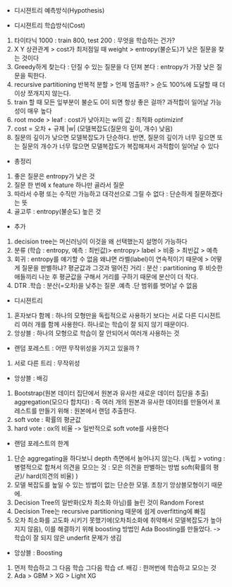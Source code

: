 - 디시젼트리 예측방식(Hypothesis)

- 디시젼트리 학습방식(Cost)
1) 타이타닉 1000 : train 800, test 200 : 무엇을 학습하는 건가?
2) X Y 상관관계 > cost가 최저점일 때 weight > entropy(불순도)가 낮은 질문을 찾는 것이다
3) Greedy하게 찾는다 : 던질 수 있는 질문을 다 던져 본다 : entropy가 가장 낮은 질문을 픽한다.
4) recursive partitioning 반복적 분할 > 언제 멈출까? > 순도 100%에 도달할 때 더이상 쪼개지지 않는다.
5) train 할 때 모든 잎부분이 불순도 0이 되면 항상 좋은 걸까? 과적합이 일어날 가능성이 매우 높다
6) root mode > leaf : cost가 낮아지는 w의 값 : 최적화 optimizinf 
7) cost = 오차 + 규제 |w| (모델복잡도(질문의 깊이, 개수) 낮음)
8) 질문의 깊이가 낮으면 모델복잡도가 단순하다. 반면, 질문의 깊이가 너무 깊으면 또는 질문의 개수가 너무 많으면 모델복잡도가 복잡해져서 과적합이 일어날 수 있다 

- 총정리
1) 좋은 질문은 entropy가 낮은 것
2) 질문 한 번에 x feature 하나만 골라서 질문
3) 따라서 수평 또는 수직만 가능하고 대각선으로 그릴 수 없다 : 단순하게 질문하겠다는 뜻
4) 골고루 : entropy(불순도) 높은 것

- 추가
1) decision tree는 머신러닝이 이것을 왜 선택했는지 설명이 가능하다
2) 분류 (학습 : entropy, 예측 : 최빈값)> entropy> label > 비중 > 최빈값 > 예측
3) 회귀 : entropy를 얘기할 수 없음 왜냐면 라벨(label)이 연속적이기 때문에  > 어떻게 질문을 판별하냐? 평균값과 그것과 떨어진 거리 : 분산 : partitioning 후 비슷한 애들끼리 나눈 후 평균값을 구해서 거리를 구하기 때문에 분산이 더 작다.
4) DTR 
.학습 : 분산(=오차)을 낮추는 질문
.예측 
.단 범위를 벗어날 수 없음 

- 디시젼트리
1) 혼자보다 함께 : 하나의 모형만을 독립적으로 사용하기 보다는 서로 다른 디시젼트리 여러 개를 함께 사용한다. 하나로는 학습이 잘 되지 않기 때문이다.
2) 앙상블 : 하나의 모형으로 학습이 잘 안되어서 여러개 사용하는 것


- 랜덤 포레스트 : 어떤 무작위성을 가지고 있을까 ?
1)  서로 다른 트리 : 무작위성 

- 앙상블 : 배깅 
1) Bootstrap(원본 데이터 집단에서 원본과 유사한 새로운 데이터 집단을 추출) aggregation(모으다 합치다)
: 즉 여러 개의 원본과 유사한 데이터를 만들어서 포레스트를 만들기 위해
: 원본에서 랜덤 추출한다.
2) soft vote : 확률의 평균값
3) hard vote : ox의 비율
-> 일반적으로 soft vote를 사용한다

- 랜덤 포레스트의 한계 
1) 단순 aggregating을 하다보니 depth 측면에서 늘어나지 않는다. 
(독립 > voting : 병렬적으로 합쳐서 의견을 모으는 것 : 모은 의견을 판별하는 방법 soft(확률의 평균)/ hard(의견의 비율) )
2) 모델 복잡도를 높일 수 있는 방법이 없는 단순한 모델. 초창기 앙상블모형이기 때문에. 
3) Decision Tree의 일반화(오차 최소화 아님)를 늘린 것이 Random Forest
4) Decision Tree는 recursive partitioning 때문에 쉽게 overfitting에 빠짐 
5) 오차 최소화를 고도화 시키기 못했기에(오차최소화에 취약해서 모델복잡도가 높아지지 않음), 이를 해결하기 위해 boosting 방법인 Ada Boosting를 만들었다. -> 학습이 잘 되지 않은 underfit 문제가 생김

- 앙상블 : Boosting
1) 먼저 학습하고 그 다음 학습 그다음 학습
cf. 배깅 : 한꺼번에 학습하고 모으는 것
2) Ada > GBM > XG > Light XG
 
